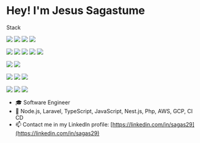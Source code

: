<h1>Hey! I'm Jesus Sagastume</h1>

<p>Stack</p>

![](https://img.shields.io/badge/Code-JavaScript-informational?style=flat&logo=JavaScript&logoColor=white&color=F60200)
![](https://img.shields.io/badge/Code-TypeScript-informational?style=flat&logo=TypeScript&logoColor=white&color=F60200)
![](https://img.shields.io/badge/Code-PHP-informational?style=flat&logo=php&logoColor=white&color=F60200)
![](https://img.shields.io/badge/Code-Python-informational?style=flat&logo=python&logoColor=white&color=F60200)

![](https://img.shields.io/badge/Code-Express-informational?style=flat&logo=Express&logoColor=white&color=F60200)
![](https://img.shields.io/badge/Code-Nest.js-informational?style=flat&logo=NestJS&logoColor=white&color=F60200)
![](https://img.shields.io/badge/Code-JWT-informational?style=flat&logo=JSONWebTokens&logoColor=white&color=F60200)
![](https://img.shields.io/badge/Code-Jest-informational?style=flat&logo=Jest&logoColor=white&color=F60200)
![](https://img.shields.io/badge/Code-Laravel-informational?style=flat&logo=laravel&logoColor=white&color=F60200)

![](https://img.shields.io/badge/DB-MySQL-informational?style=flat&logo=MySQL&logoColor=white&color=F60200)
![](https://img.shields.io/badge/DB-PostgresSQL-informational?style=flat&logo=postgresql&logoColor=white&color=F60200)

![](https://img.shields.io/badge/Cloud-Firebase-informational?style=flat&logo=firebase&logoColor=white&color=F60200)
![](https://img.shields.io/badge/Cloud-Google%20Cloud-informational?style=flat&logo=GoogleCloud&logoColor=white&color=F60200)
![](https://img.shields.io/badge/Cloud-Amazon%20AWS-informational?style=flat&logo=Amazon%20AWS&logoColor=white&color=F60200)

![](https://img.shields.io/badge/Tools-Docker-informational?style=flat&logo=docker&logoColor=white&color=F60200)
![](https://img.shields.io/badge/Tools-Git-informational?style=flat&logo=GitHub&logoColor=white&color=F60200)
![](https://img.shields.io/badge/Tools-Postman-informational?style=flat&logo=Postman&logoColor=white&color=F60200)

- 🎓 Software Engineer
- 💪 Node.js, Laravel, TypeScript, JavaScript, Nest.js, Php, AWS, GCP, CI CD
- 📫 Contact me in my LinkedIn profile: [https://linkedin.com/in/sagas29](https://linkedin.com/in/sagas29)

